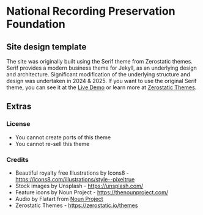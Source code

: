 # National Recording Preservation Foundation 

## Site design template

The site was originally built using the Serif theme from Zerostatic themes. Serif provides a modern business theme for Jekyll, as an underlying design and architecture. Significant modification of the underlying structure and design was undertaken in 2024 & 2025. If you want to use the original Serif theme, you can see it at the [Live Demo](https://jekyll-serif.netlify.app/) or learn more at [Zerostatic Themes](https://www.zerostatic.io).

## Extras

### License

- You cannot create ports of this theme
- You cannot re-sell this theme

### Credits

- Beautiful royalty free Illustrations by Icons8 - https://icons8.com/illustrations/style--pixeltrue
- Stock images by Unsplash - https://unsplash.com/
- Feature icons by Noun Project - https://thenounproject.com/
- Audio by Flatart from <a href="https://thenounproject.com/browse/icons/term/audio/" target="_blank" title="Audio Icons">Noun Project</a>
- Zerostatic Themes - https://zerostatic.io/themes
